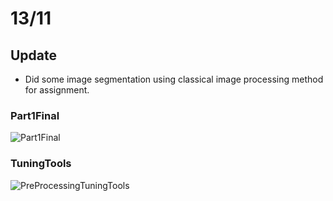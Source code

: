 # 13/11

## Update
- Did some image segmentation using classical image processing method for assignment.

### Part1Final
![Part1Final](https://github.com/pllee4/devel-record/assets/42335542/cfa97d16-68f6-424e-898f-b594fdfb4cf0)

### TuningTools
![PreProcessingTuningTools](https://github.com/pllee4/devel-record/assets/42335542/ffab9e3e-d10e-4b25-95a9-df3a62c39ab6)